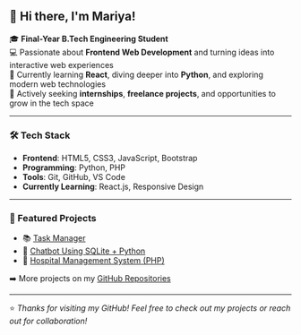 ## 👋 Hi there, I'm Mariya!

🎓 **Final-Year B.Tech Engineering Student**  
💻 Passionate about **Frontend Web Development** and turning ideas into interactive web experiences  
🌱 Currently learning **React**, diving deeper into **Python**, and exploring modern web technologies  
🚀 Actively seeking **internships**, **freelance projects**, and opportunities to grow in the tech space

---

### 🛠️ Tech Stack
- **Frontend**: HTML5, CSS3, JavaScript, Bootstrap  
- **Programming**: Python, PHP  
- **Tools**: Git, GitHub, VS Code  
- **Currently Learning**: React.js, Responsive Design

---

### 📂 Featured Projects
- 📚 [Task Manager](https://github.com/mariya27700/task_manager)  
- 💬 [Chatbot Using SQLite + Python](https://github.com/mariya27700/chatbot)  
- 🏥 [Hospital Management System (PHP)](https://github.com/mariya27700/hospital-management)

➡️ More projects on my [GitHub Repositories](https://github.com/mariya27700?tab=repositories)

---

⭐ *Thanks for visiting my GitHub! Feel free to check out my projects or reach out for collaboration!*

